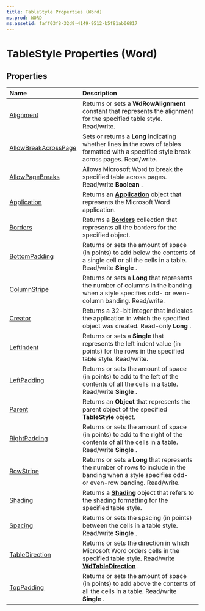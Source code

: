```yaml
---
title: TableStyle Properties (Word)
ms.prod: WORD
ms.assetid: faff03f8-32d9-4149-9512-b5f81ab06817
---
```



# TableStyle Properties (Word)

## Properties



|**Name**|**Description**|
|:-----|:-----|
|[Alignment](tablestyle-alignment-property-word.md)|Returns or sets a  **WdRowAlignment** constant that represents the alignment for the specified table style. Read/write.|
|[AllowBreakAcrossPage](tablestyle-allowbreakacrosspage-property-word.md)|Sets or returns a  **Long** indicating whether lines in the rows of tables formatted with a specified style break across pages. Read/write.|
|[AllowPageBreaks](tablestyle-allowpagebreaks-property-word.md)|Allows Microsoft Word to break the specified table across pages. Read/write  **Boolean** .|
|[Application](tablestyle-application-property-word.md)|Returns an  **[Application](application-object-word.md)** object that represents the Microsoft Word application.|
|[Borders](tablestyle-borders-property-word.md)|Returns a  **[Borders](borders-object-word.md)** collection that represents all the borders for the specified object.|
|[BottomPadding](tablestyle-bottompadding-property-word.md)|Returns or sets the amount of space (in points) to add below the contents of a single cell or all the cells in a table. Read/write  **Single** .|
|[ColumnStripe](tablestyle-columnstripe-property-word.md)|Returns or sets a  **Long** that represents the number of columns in the banding when a style specifies odd- or even-column banding. Read/write.|
|[Creator](tablestyle-creator-property-word.md)|Returns a 32-bit integer that indicates the application in which the specified object was created. Read-only  **Long** .|
|[LeftIndent](tablestyle-leftindent-property-word.md)|Returns or sets a  **Single** that represents the left indent value (in points) for the rows in the specified table style. Read/write.|
|[LeftPadding](tablestyle-leftpadding-property-word.md)|Returns or sets the amount of space (in points) to add to the left of the contents of all the cells in a table. Read/write  **Single** .|
|[Parent](tablestyle-parent-property-word.md)|Returns an  **Object** that represents the parent object of the specified **TableStyle** object.|
|[RightPadding](tablestyle-rightpadding-property-word.md)|Returns or sets the amount of space (in points) to add to the right of the contents of all the cells in a table. Read/write  **Single** .|
|[RowStripe](tablestyle-rowstripe-property-word.md)|Returns or sets a  **Long** that represents the number of rows to include in the banding when a style specifies odd- or even-row banding. Read/write.|
|[Shading](tablestyle-shading-property-word.md)|Returns a  **[Shading](shading-object-word.md)** object that refers to the shading formatting for the specified table style.|
|[Spacing](tablestyle-spacing-property-word.md)|Returns or sets the spacing (in points) between the cells in a table style. Read/write  **Single** .|
|[TableDirection](tablestyle-tabledirection-property-word.md)|Returns or sets the direction in which Microsoft Word orders cells in the specified table style. Read/write  **[WdTableDirection](wdtabledirection-enumeration-word.md)** .|
|[TopPadding](tablestyle-toppadding-property-word.md)|Returns or sets the amount of space (in points) to add above the contents of all the cells in a table. Read/write  **Single** .|

